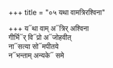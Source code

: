 +++
title = "०५ यथा वामत्रिरश्विना"

+++
य᳓था वाम् अ᳓त्रिर् अश्विना  
गीर्भि᳓र् वि᳓प्रो अ᳓जोहवीत्  
ना᳓सत्या सो᳓मपीतये  
न᳓भन्ताम् अन्यके᳓ समे